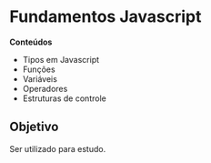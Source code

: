 # Fundamentos Javascript

**Conteúdos**

- Tipos em Javascript
- Funções
- Variáveis
- Operadores
- Estruturas de controle

## Objetivo
Ser utilizado para estudo.
